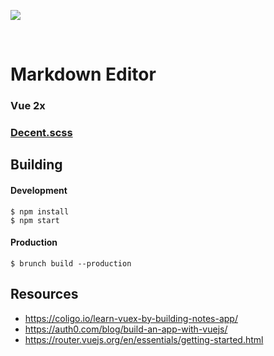 <a href="https://codeclimate.com/github/chrsgrffth/markdown-editor"><img src="https://codeclimate.com/github/chrsgrffth/markdown-editor/badges/gpa.svg" /></a>

<br>

# Markdown Editor

### Vue 2x
### [Decent.scss](https://github.com/octopuscreative/decent-scss)

## Building
#### Development
```
$ npm install
$ npm start
```

#### Production
```
$ brunch build --production
```

## Resources
- https://coligo.io/learn-vuex-by-building-notes-app/
- https://auth0.com/blog/build-an-app-with-vuejs/
- https://router.vuejs.org/en/essentials/getting-started.html
